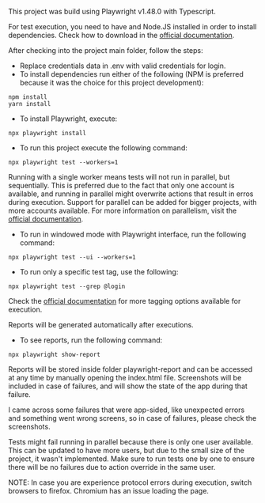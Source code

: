 This project was build using Playwright v1.48.0 with Typescript.

For test execution, you need to have and Node.JS installed in order to install dependencies.
Check how to download in the [official documentation](https://docs.npmjs.com/downloading-and-installing-node-js-and-npm).

After checking into the project main folder, follow the steps:
- Replace credentials data in .env with valid credentials for login.
- To install dependencies run either of the following (NPM is preferred because it was the choice for this project development):

```console
npm install
yarn install
```

- To install Playwright, execute: 

```console
npx playwright install
```

- To run this project execute the following command:

```console
npx playwright test --workers=1
```

Running with a single worker means tests will not run in parallel, but sequentially.
This is preferred due to the fact that only one account is available, and running in parallel might overwrite actions that result in erros during execution.
Support for parallel can be added for bigger projects, with more accounts available. For more information on parallelism, visit the [official documentation](https://playwright.dev/docs/test-parallel).

- To run in windowed mode with Playwright interface, run the following command:

```console
npx playwright test --ui --workers=1
```

- To run only a specific test tag, use the following:

```console
npx playwright test --grep @login
```

Check the [official documentation](https://playwright.dev/docs/test-annotations) for more tagging options available for execution.

Reports will be generated automatically after executions.
- To see reports, run the following command:

```console
npx playwright show-report
```

Reports will be stored inside folder playwright-report and can be accessed at any time by manually opening the index.html file.
Screenshots will be included in case of failures, and will show the state of the app during that failure. 

I came across some failures that were app-sided, like unexpected errors and something went wrong screens, so in case of failures, please check the screenshots.

Tests might fail running in parallel because there is only one user available. This can be updated to have more users, but due to the small size of the project, it wasn't implemented.
Make sure to run tests one by one to ensure there will be no failures due to action override in the same user.

NOTE: In case you are experience protocol errors during execution, switch browsers to firefox.
Chromium has an issue loading the page.